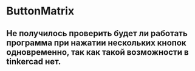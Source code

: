 # ButtonMatrix
## Не получилось проверить будет ли работать программа при нажатии нескольких кнопок одновременно, так как такой возможности в tinkercad нет.